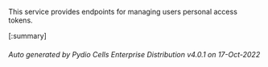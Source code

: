 






This service provides endpoints for managing users personal access tokens.

[:summary]

###### Auto generated by Pydio Cells Enterprise Distribution v4.0.1 on 17-Oct-2022

